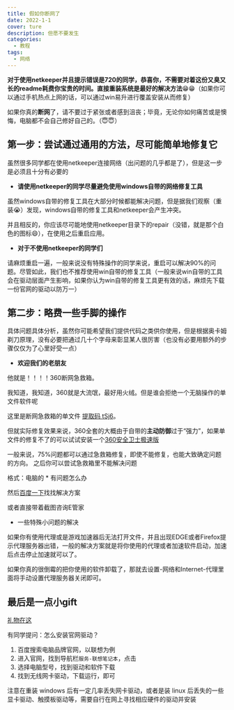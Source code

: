 ```yaml
---
title: 假如你断网了
date: 2022-1-1
cover: ture
description: 但愿不要发生
categories:
  - 教程
tags:
  - 网络
---
```


**对于使用netkeeper并且提示错误是720的同学，恭喜你，不需要对着这份又臭又长的readme耗费你宝贵的时间。直接重装系统是最好的解决方法**😁😁（如果你可以通过手机热点上网的话，可以通过win易升进行覆盖安装从而修复）

如果你真的**断网**了，请不要过于紧张或者感到沮丧；毕竟，无论你如何痛苦或是懊悔，电脑都不会自己修好自己的。（😇😇）

## 第一步：尝试通过通用的方法，尽可能简单地修复它

虽然很多同学都在使用netkeeper连接网络（出问题的几乎都是了），但是这一步是必须且十分有必要的

- **请使用netkeeper的同学尽量避免使用windows自带的网络修复工具**

虽然windows自带的修复工具在大部分时候都能解决问题，但是据我们观察（重装😭）发现，windows自带的修复工具和netkeeper会产生冲突。

并且相反的，你应该尽可能地使用netkeeper目录下的repair（没错，就是那个白色的图标😄），在使用之后重启应用。

- **对于不使用netkeeper的同学们**

请麻烦重启一遍，一般来说没有特殊操作的同学来说，重启可以解决90%的问题。尽管如此，我们也不推荐使用win自带的修复工具（一般来说win自带的工具会在驱动层面产生影响，如果你认为win自带的修复工具更有效的话，麻烦先下载一份官网的驱动以防万一）

## 第二步：略费一些手脚的操作

具体问题具体分析，虽然你可能希望我们提供代码之类供你使用，但是根据奥卡姆剃刀原理，没有必要把通过几十个字母来彰显某人很厉害（也没有必要用额外的步骤仅仅为了心里好受一点）

- **欢迎我们的老朋友**

他就是！！！！360断网急救箱。

我知道，我知道，360就是大流氓，最好用火绒。但是谁会拒绝一个无脑操作的单文件软件呢

这里是断网急救箱的单文件 [提取码 tSj6](https://www.123pan.com/s/s928Vv-oliWd "我也不知道留什么在这里")。

但就实际修复效果来说，360全套的大概由于自带的**主动防御**过于“强力”，如果单文件的修复不了的可以试试安装一个[360安全卫士极速版](https://down.360safe.com/setupbeta_jisu.exe "这个玩意是没有弹窗的")

一般来说，75%问题都可以通过急救箱修复，即使不能修复，也能大致确定问题的方向。
之后你可以尝试急救箱里不能解决问题

格式：电脑的 * 有问题怎么办

然后[百度一下](https://tools.miku.ac/o/search_help？q=YmFpZHUg55S16ISR6L-e5LiN5LiK572R5oCO5LmI5Yqe)找找解决方案

或者直接带着截图咨询E管家

- 一些特殊小问题的解决

如果你有使用代理或是游戏加速器后无法打开文件，并且出现EDGE或者Firefox提示代理服务器出错，一般的解决方案就是将你使用的代理或者加速软件启动，加速后点击停止加速就可以了。

如果你真的很倒霉的把你使用的软件卸载了，那就去设置-网络和Internet-代理里面将手动设置代理服务器关闭即可。


## 最后是一点小gift

[礼物在这](https://github.com/dogfight360/Stop-Ask-Questions-The-Stupid-Ways/blob/master/README.md "如果你看完之后觉得很过分的可以告知我们，我们会把它删掉的😢😢")

有同学提问：怎么安装官网驱动？

1. 百度搜索电脑品牌官网，以联想为例
2. 进入官网，找到导航栏`服务-联想笔记本`，点击
3. 选择电脑型号，找到驱动和软件下载
4. 找到无线网卡驱动，下载运行，即可

注意在重装 windows 后有一定几率丢失网卡驱动，或者是装 linux 后丢失的一些显卡驱动、触摸板驱动等，需要自行在网上寻找相应硬件的驱动并安装

